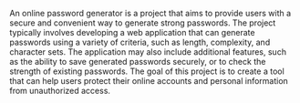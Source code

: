 An online password generator is a project that aims to provide users with a secure and convenient way to generate strong passwords. The project typically involves developing a web application that can generate passwords using a variety of criteria, such as length, complexity, and character sets. The application may also include additional features, such as the ability to save generated passwords securely, or to check the strength of existing passwords. The goal of this project is to create a tool that can help users protect their online accounts and personal information from unauthorized access.
